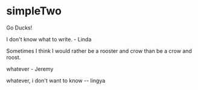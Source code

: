 # simpleTwo

Go Ducks!

I don't know what to write. - Linda

Sometimes I think I would rather be a rooster and crow than be a crow and roost.

whatever - Jeremy

whatever, i don't want to know -- lingya


